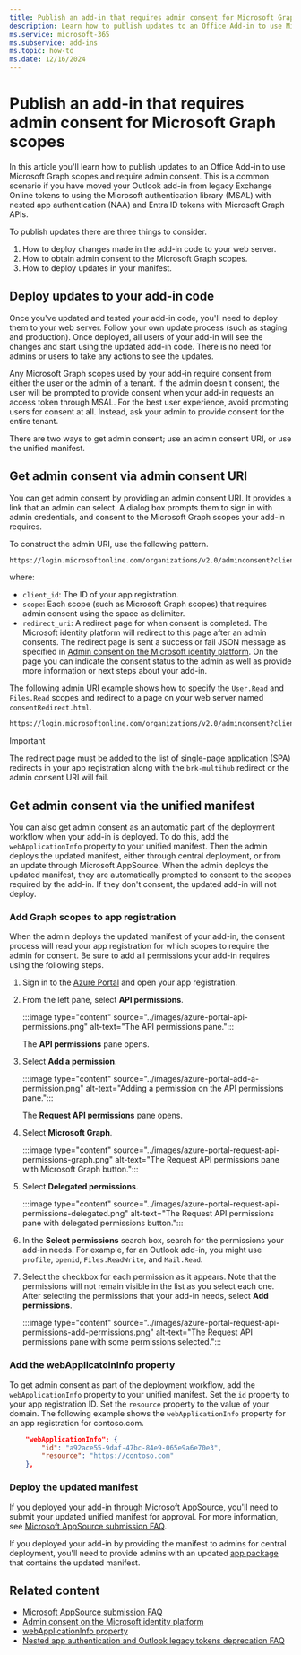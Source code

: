 ```yaml
---
title: Publish an add-in that requires admin consent for Microsoft Graph scopes
description: Learn how to publish updates to an Office Add-in to use Microsoft Graph scopes and require admin consent.
ms.service: microsoft-365
ms.subservice: add-ins
ms.topic: how-to 
ms.date: 12/16/2024
---
```


# Publish an add-in that requires admin consent for Microsoft Graph scopes

In this article you'll learn how to publish updates to an Office Add-in to use Microsoft Graph scopes and require admin consent. This is a common scenario if you have moved your Outlook add-in from legacy Exchange Online tokens to using the Microsoft authentication library (MSAL) with nested app authentication (NAA) and Entra ID tokens with Microsoft Graph APIs.

To publish updates there are three things to consider.

1. How to deploy changes made in the add-in code to your web server.
1. How to obtain admin consent to the Microsoft Graph scopes.
1. How to deploy updates in your manifest.

## Deploy updates to your add-in code

Once you've updated and tested your add-in code, you'll need to deploy them to your web server. Follow your own update process (such as staging and production). Once deployed, all users of your add-in will see the changes and start using the updated add-in code. There is no need for admins or users to take any actions to see the updates.

Any Microsoft Graph scopes used by your add-in require consent from either the user or the admin of a tenant. If the admin doesn't consent, the user will be prompted to provide consent when your add-in requests an access token through MSAL. For the best user experience, avoid prompting users for consent at all. Instead, ask your admin to provide consent for the entire tenant.

There are two ways to get admin consent; use an admin consent URI, or use the unified manifest.

## Get admin consent via admin consent URI

You can get admin consent by providing an admin consent URI. It provides a link that an admin can select. A dialog box prompts them to sign in with admin credentials, and consent to the Microsoft Graph scopes your add-in requires.

To construct the admin URI, use the following pattern.

```html
https://login.microsoftonline.com/organizations/v2.0/adminconsent?client_id={client_id}&scope={scopes}&redirect_uri={redirect_uri}
```

where:

- `client_id`: The ID of your app registration.
- `scope`: Each scope (such as Microsoft Graph scopes) that requires admin consent using the space as delimiter.
- `redirect_uri`: A redirect page for when consent is completed. The Microsoft identity platform will redirect to this page after an admin consents. The redirect page is sent a success or fail JSON message as specified in [Admin consent on the Microsoft identity platform](/entra/identity-platform/v2-admin-consent). On the page you can indicate the consent status to the admin as well as provide more information or next steps about your add-in.

The following admin URI example shows how to specify the `User.Read` and `Files.Read` scopes and redirect to a page on your web server named `consentRedirect.html`.

```html
https://login.microsoftonline.com/organizations/v2.0/adminconsent?client_id=c6c1f32b-5e55-4997-881a-753cc1d563b7&scope=https://graph.microsoft.com/User.Read https://graph.microsoft.com/Files.Read&redirect_uri=https://localhost:3000/consentRedirect.html
```

> [!IMPORTANT]
> The redirect page must be added to the list of single-page application (SPA) redirects in your app registration along with the `brk-multihub` redirect or the admin consent URI will fail.

## Get admin consent via the unified manifest

You can also get admin consent as an automatic part of the deployment workflow when your add-in is deployed. To do this, add the `webApplicationInfo` property to your unified manifest. Then the admin deploys the updated manifest, either through central deployment, or from an update through Microsoft AppSource. When the admin deploys the updated manifest, they are automatically prompted to consent to the scopes required by the add-in. If they don't consent, the updated add-in will not deploy.

### Add Graph scopes to app registration

When the admin deploys the updated manifest of your add-in, the consent process will read your app registration for which scopes to require the admin for consent. Be sure to add all permissions your add-in requires using the following steps.

1. Sign in to the [Azure Portal](https://portal.azure.com/) and open your app registration.

1. From the left pane, select **API permissions**.

    :::image type="content" source="../images/azure-portal-api-permissions.png" alt-text="The API permissions pane.":::

    The **API permissions** pane opens.

1. Select **Add a permission**.

    :::image type="content" source="../images/azure-portal-add-a-permission.png" alt-text="Adding a permission on the API permissions pane.":::

    The **Request API permissions** pane opens.

1. Select **Microsoft Graph**.

    :::image type="content" source="../images/azure-portal-request-api-permissions-graph.png" alt-text="The Request API permissions pane with Microsoft Graph button.":::

1. Select **Delegated permissions**.

    :::image type="content" source="../images/azure-portal-request-api-permissions-delegated.png" alt-text="The Request API permissions pane with delegated permissions button.":::

1. In the **Select permissions** search box, search for the permissions your add-in needs. For example, for an Outlook add-in, you might use `profile`, `openid`, `Files.ReadWrite`, and `Mail.Read`.

1. Select the checkbox for each permission as it appears. Note that the permissions will not remain visible in the list as you select each one. After selecting the permissions that your add-in needs, select **Add permissions**.

    :::image type="content" source="../images/azure-portal-request-api-permissions-add-permissions.png" alt-text="The Request API permissions pane with some permissions selected.":::

### Add the webApplicatoinInfo property

To get admin consent as part of the deployment workflow, add the `webApplicationInfo` property to your unified manifest. Set the `id` property to your app registration ID. Set the `resource` property to the value of your domain. The following example shows the `webApplicationInfo` property for an app registration for contoso.com.

```json
    "webApplicationInfo": {
        "id": "a92ace55-9daf-47bc-84e9-065e9a6e70e3",
        "resource": "https://contoso.com"
    },
```

### Deploy the updated manifest

If you deployed your add-in through Microsoft AppSource, you'll need to submit your updated unified manifest for approval. For more information, see [Microsoft AppSource submission FAQ](/partner-center/marketplace-offers/appsource-submission-faq).

If you deployed your add-in by providing the manifest to admins for central deployment, you'll need to provide admins with an updated [app package](/microsoftteams/platform/concepts/build-and-test/apps-package) that contains the updated manifest.

## Related content

- [Microsoft AppSource submission FAQ](/partner-center/marketplace-offers/appsource-submission-faq)
- [Admin consent on the Microsoft identity platform](/entra/identity-platform/v2-admin-consent)
- [webApplicationInfo property](/microsoftteams/platform/resources/schema/manifest-schema)
- [Nested app authentication and Outlook legacy tokens deprecation FAQ](https://naafaq)
